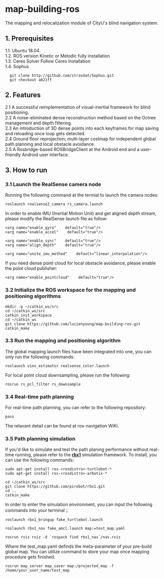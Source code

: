 # map-building-ros  
The mapping and relocalization module of CityU's blind navigation system.
## 1. Prerequisites  
1.1. Ubuntu 18.04.  
1.2. ROS version Kinetic or Melodic fully installation  
1.3. Ceres Solver Follow Ceres Installation  
1.4. Sophus  
```
  git clone http://github.com/strasdat/Sophus.git
  git checkout a621ff
```
## 2. Features  
2.1 A successful reimplementation of visual-inertial framework for blind positioning.  
2.2 A noise-eliminated dense reconstruction method based on the Octree management and depth filtering.  
2.3 An introduction of 3D dense points into each keyframes for map saving and reloading once loop gets detected.  
2.4 Ground floor reprojection; multi-layer costmap for independent global path planning and local obstacle avoidance.  
2.5 A Rosbridge-based ROSBridgeClient at the Android end and a user-friendly Android user interface.  

## 3. How to run  
### 3.1 Launch the RealSense camera node  
Running the following command at the termial to launch the camera nodes:
```
roslaunch realsense2_camera rs_camera.launch
```
  
In order to enable IMU (Inertial Motion Unit) and get aligned depth stream, please modify the RealSense launch file as follow:
```
<arg name="enable_gyro"    default="true"/>
<arg name="enable_accel"    default="true"/>

<arg name="enable_sync"    default="true"/>
<arg name="align_depth"    default="true"/>

<arg name="unite_imu_method"    default="linear_interpolation"/>
```
  
If you need dense point cloud for local obstacle avoidance, please enable the point cloud publisher:
```
<arg name="enable_pointcloud"    default="true"/>
```
  
### 3.2 Initialize the ROS workspace for the mapping and positioning algorithms  
```
mkdir -p ~/catkin_ws/src
cd ~/catkin_ws/src
catkin_init_workspace
cd ~/catkin_ws
git clone https://github.com/lucienyoung/map-building-ros.git
catkin_make
```
  
### 3.3 Run the mapping and positioning algorithm  
The global mapping launch files have been integrated into one, you can only run the following commands:
```
roslaunch vins_estimator realsense_color.launch
```
  
For local point cloud downsampling, please run the following:
```
rosrun rs_pcl_filter rs_downsample
```
  
### 3.4 Real-time path planning
For real-time path planning, you can refer to the following repository:
```
pass
```
  
The relavant detail can be found at ros-navigation WiKi.

### 3.5 Path planning simulation
If you'd like to simulate and test the path planing performance without real-time running, please refer to the [**rbx1**](https://github.com/pirobot/rbx1.git) simulation framework. To install, you can use the following commands:
```
sudo apt-get install ros-<rosdistro>-turtlebot-*
sudo apt-get install ros-<rosdistro>-arbotix-*

cd ~/catkin_ws/src
git clone https://github.com/pirobot/rbx1.git
cd ..
catkin_make
```

In order to enter the simulation environment, you can input the following commands into your terminal；
```
roslaunch rbx1_bringup fake_turtlebot.launch

roslaunch rbx1_nav fake_amcl.launch map:=test_map.yaml

rosrun rviz rviz -d `rospack find rbx1_nav`/nav.rviz
```
Where the test_map.yaml definds the meta-parameter of your pre-build global map. You can utilize command to store your map once mapping procedure gets finished.
```
rosrun map_server map_saver map:/projected_map -f /home/your_user_name/test_map
```

